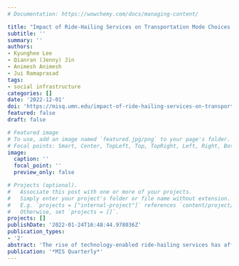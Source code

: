```yaml
---
# Documentation: https://wowchemy.com/docs/managing-content/

title: "Impact of Ride-Hailing Services on Transportation Mode Choices: Evidence from Traffic and Transit Ridership"
subtitle: ''
summary: ''
authors:
- Kyunghee Lee
- Qianran (Jenny) Jin
- Animesh Animesh
- Jui Ramaprasad
tags:
- social infrastructure
categories: []
date: '2022-12-01'
doi: 'https://misq.umn.edu/impact-of-ride-hailing-services-on-transportation-mode-choices-evidence-from-traffic-and-transit-ridership.html'
featured: false
draft: false

# Featured image
# To use, add an image named `featured.jpg/png` to your page's folder.
# Focal points: Smart, Center, TopLeft, Top, TopRight, Left, Right, BottomLeft, Bottom, BottomRight.
image:
  caption: ''
  focal_point: ''
  preview_only: false

# Projects (optional).
#   Associate this post with one or more of your projects.
#   Simply enter your project's folder or file name without extension.
#   E.g. `projects = ["internal-project"]` references `content/project/deep-learning/index.md`.
#   Otherwise, set `projects = []`.
projects: []
publishDate: '2022-01-24T16:48:44.978036Z'
publication_types:
- '2'
abstract: 'The rise of technology-enabled ride-hailing services has affected individuals’ transportation-related decisions. The impact of these ride-hailing services likely varies across traveler segments that differ in their usage of various modes of transportation. In this paper, we develop and leverage a framework that allows us to examine the impact of ride-hailing services on the transportation mode choice for three traveler segments: drivers (who primarily use a personal automobile to travel), riders (who primarily use public transit to travel), and walkers (who primarily use non-motorized modes of transport). We first develop a framework outlining how the behavior of different traveler segments would be impacted by the introduction of ride-hailing services and show how this affects traffic congestion and public transportation ridership. To test the framework, we compiled a rich dataset, combining data on public transportation ridership, traffic congestion, and individual transportation mode choice. Employing a difference-in-differences methodology, we show that the Uber entry in a market enabled those who were walkers and riders prior to the entry of Uber to travel more conveniently, leading to an increase in traffic congestion, and induced those who were drivers to substitute their use of private automobiles with a combination of Uber and public transit. We introduced urban compactness to assess the heterogeneous impact of ride-hailing services for cities that differ in their distribution of traveler segments. We found that Uber entry increases traffic congestion and reduces public transit demand more in cities with higher levels of urban compactness, i.e., where the proportion of riders and walkers is higher than that of drivers. This work provides a holistic framework to understand the mechanism underlying the impact of ride-hailing services on public transit and traffic congestion. Urban planners and policy makers can leverage our framework, methodology, and empirical results to guide city planning decisions that have implications for sustainability.'
publication: '*MIS Quarterly*'
---
```

